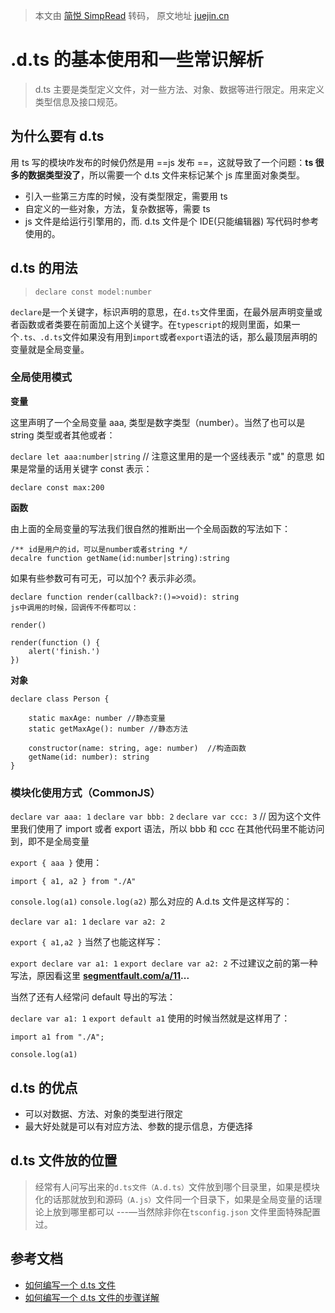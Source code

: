 > 本文由 [简悦 SimpRead](http://ksria.com/simpread/) 转码， 原文地址 [juejin.cn](https://juejin.cn/post/6857022744723849230?from=search-suggest)

.d.ts 的基本使用和一些常识解析
==================

> d.ts 主要是类型定义文件，对一些方法、对象、数据等进行限定。用来定义类型信息及接口规范。

为什么要有 d.ts
----------

用 ts 写的模块咋发布的时候仍然是用 ==js 发布 ==，这就导致了一个问题：**ts 很多的数据类型没了**，所以需要一个 d.ts 文件来标记某个 js 库里面对象类型。

*   引入一些第三方库的时候，没有类型限定，需要用 ts
*   自定义的一些对象，方法，复杂数据等，需要 ts
*   js 文件是给运行引擎用的，而. d.ts 文件是个 IDE(只能编辑器) 写代码时参考使用的。

d.ts 的用法
--------

> `declare const model:number`

`declare`是一个关键字，标识声明的意思，在`d.ts`文件里面，在最外层声明变量或者函数或者类要在前面加上这个关键字。在`typescript`的规则里面，如果一个`.ts、.d.ts`文件如果没有用到`import`或者`export`语法的话，那么最顶层声明的变量就是全局变量。

### 全局使用模式

**变量**

这里声明了一个全局变量 aaa, 类型是数字类型（number）。当然了也可以是 string 类型或者其他或者：

`declare let aaa:number|string` // 注意这里用的是一个竖线表示 "或" 的意思 如果是常量的话用关键字 const 表示：

`declare const max:200`

**函数**

由上面的全局变量的写法我们很自然的推断出一个全局函数的写法如下：

```
/** id是用户的id，可以是number或者string */
decalre function getName(id:number|string):string
```

如果有些参数可有可无，可以加个? 表示非必须。

```
declare function render(callback?:()=>void): string
js中调用的时候，回调传不传都可以：

render()

render(function () {
    alert('finish.')
})
```

**对象**

```
declare class Person {

    static maxAge: number //静态变量
    static getMaxAge(): number //静态方法

    constructor(name: string, age: number)  //构造函数
    getName(id: number): string 
}
```

### 模块化使用方式（CommonJS）

`declare var aaa: 1` `declare var bbb: 2` `declare var ccc: 3` // 因为这个文件里我们使用了 import 或者 export 语法，所以 bbb 和 ccc 在其他代码里不能访问到，即不是全局变量

`export { aaa }` 使用：

`import { a1, a2 } from "./A"`

`console.log(a1)` `console.log(a2)` 那么对应的 A.d.ts 文件是这样写的：

`declare var a1: 1` `declare var a2: 2`

`export { a1,a2 }` 当然了也能这样写：

`export declare var a1: 1` `export declare var a2: 2` 不过建议之前的第一种写法，原因看这里 **[segmentfault.com/a/11](https://link.juejin.cn?target=https%3A%2F%2Fsegmentfault.com%2Fa%2F11 "https://segmentfault.com/a/11")...**

当然了还有人经常问 default 导出的写法：

`declare var a1: 1` `export default a1` 使用的时候当然就是这样用了：

`import a1 from "./A";`

`console.log(a1)`

d.ts 的优点
--------

*   可以对数据、方法、对象的类型进行限定
*   最大好处就是可以有对应方法、参数的提示信息，方便选择

d.ts 文件放的位置
-----------

> 经常有人问写出来的`d.ts文件（A.d.ts）`文件放到哪个目录里，如果是模块化的话那就放到和源码`（A.js）`文件同一个目录下，如果是全局变量的话理论上放到哪里都可以 ---—当然除非你在`tsconfig.json` 文件里面特殊配置过。

参考文档
----

*   [如何编写一个 d.ts 文件](https://link.juejin.cn?target=https%3A%2F%2Fwww.cnblogs.com%2FFree-Thinker%2Fp%2F10695612.html "https://www.cnblogs.com/Free-Thinker/p/10695612.html")
*   [如何编写一个 d.ts 文件的步骤详解](https://link.juejin.cn?target=https%3A%2F%2Fwww.jb51.net%2Farticle%2F138217.htm "https://www.jb51.net/article/138217.htm")